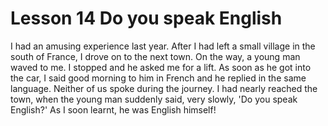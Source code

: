 # Lesson 14 Do you speak English

I had an amusing experience last year. After I had left a small village in the south of France, I drove on to the next town. On the way, a young man waved to me. I stopped and he asked me for a lift. As soon as he got into the car, I said good morning to him in French and he replied in the same language. Neither of us spoke during the journey. I had nearly reached the town, when the young man suddenly said, very slowly, 'Do you speak English?' As I soon learnt, he was English himself!
